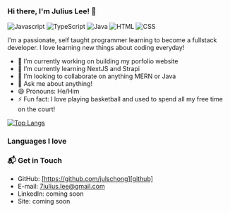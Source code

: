 ### Hi there, I'm Julius Lee! 👋
![Javascript](https://img.shields.io/badge/Javascript-Intermediate-yellow)
![TypeScript](https://img.shields.io/badge/TypeScript-Beginner-lightgrey)
![Java](https://img.shields.io/badge/Java-Intermediate-black)
![HTML](https://img.shields.io/badge/HTML-Intermediate-orange)
![CSS](https://img.shields.io/badge/CSS-Intermediate-blue)

I'm a passionate, self taught programmer learning to become a fullstack developer. 
I love learning new things about coding everyday!

- 🔭 I’m currently working on building my porfolio website
- 🌱 I’m currently learning NextJS and Strapi
- 👯 I’m looking to collaborate on anything MERN or Java
- 💬 Ask me about anything!
- 😄 Pronouns: He/Him
- ⚡ Fun fact: I love playing basketball and used to spend all my free time on the court!

[![Top Langs](https://github-readme-stats.vercel.app/api/top-langs/?username=julschong&layout=compact)](https://github.com/anuraghazra/github-readme-stats)

### Languages I love


### 📬 Get in Touch

- GitHub: [https://github.com/julschong][github]
- E-mail: 7julius.lee@gmail.com
- LinkedIn: coming soon
- Site: coming soon


<!--
**julschong/julschong** is a ✨ _special_ ✨ repository because its `README.md` (this file) appears on your GitHub profile.

Here are some ideas to get you started:

- 🔭 I’m currently working on ...
- 🌱 I’m currently learning ...
- 👯 I’m looking to collaborate on ...
- 🤔 I’m looking for help with ...
- 💬 Ask me about ...
- 📫 How to reach me: ...
- 😄 Pronouns: ...
- ⚡ Fun fact: ...
-->
